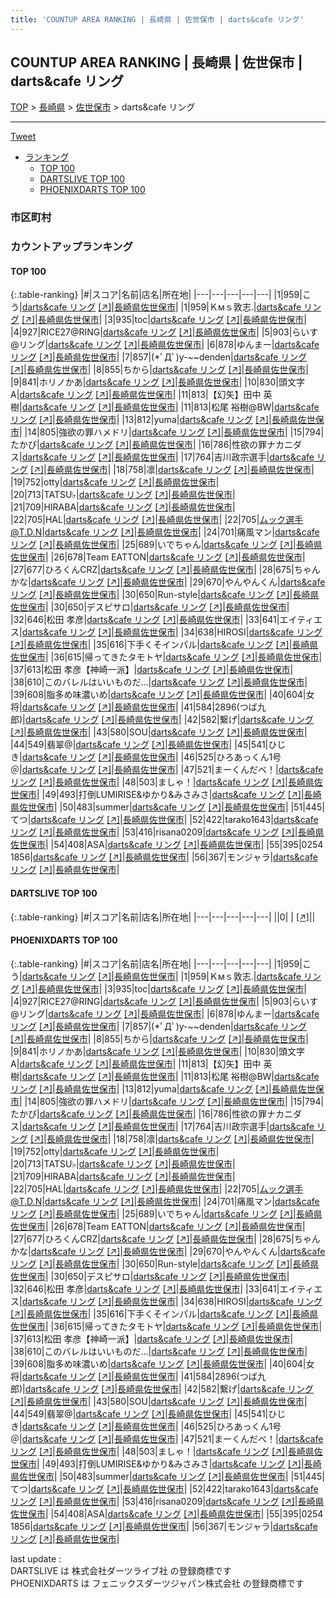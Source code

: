 ```yaml
---
title: 'COUNTUP AREA RANKING | 長崎県 | 佐世保市 | darts&cafe リング'
---
```

## COUNTUP AREA RANKING | 長崎県 | 佐世保市 | darts&cafe リング

[TOP](/darts/rank/) > [長崎県](/darts/rank/長崎県/) > [佐世保市](/darts/rank/長崎県/佐世保市/) > darts&cafe リング

___

<a href="https://twitter.com/share?ref_src=twsrc%5Etfw" data-text="COUNTUP AREA RANKING | 長崎県佐世保市darts&cafe リング" class="twitter-share-button" data-hashtags="DARTSLIVE,PHOENIXDARTS,darts,ダーツ" data-show-count="false">Tweet</a>

* [ランキング](#カウントアップランキング)
    * [TOP 100](#top-100)
    * [DARTSLIVE TOP 100](#dartslive-top-100)
    * [PHOENIXDARTS TOP 100](#phoenixdarts-top-100)

### 市区町村

<ul>

</ul>

### カウントアップランキング

#### TOP 100



{:.table-ranking}
|#|スコア|名前|店名|所在地|
|---|---|---|---|---|
|1|959|<span class="rank-name-pd">こう</span>|<a href="/darts/rank/shops/94834.html">darts&cafe リング</a> <a href="https://vs.phoenixdarts.com/jp/shop/shopDetailInfo/s_94834?s_seq=94834">[↗]</a>|<a href="/darts/rank/長崎県/佐世保市">長崎県佐世保市</a>|
|1|959|<span class="rank-name-pd">Ｋмｓ敦志.</span>|<a href="/darts/rank/shops/94834.html">darts&cafe リング</a> <a href="https://vs.phoenixdarts.com/jp/shop/shopDetailInfo/s_94834?s_seq=94834">[↗]</a>|<a href="/darts/rank/長崎県/佐世保市">長崎県佐世保市</a>|
|3|935|<span class="rank-name-pd">toc</span>|<a href="/darts/rank/shops/94834.html">darts&cafe リング</a> <a href="https://vs.phoenixdarts.com/jp/shop/shopDetailInfo/s_94834?s_seq=94834">[↗]</a>|<a href="/darts/rank/長崎県/佐世保市">長崎県佐世保市</a>|
|4|927|<span class="rank-name-pd">RICE27@RING</span>|<a href="/darts/rank/shops/94834.html">darts&cafe リング</a> <a href="https://vs.phoenixdarts.com/jp/shop/shopDetailInfo/s_94834?s_seq=94834">[↗]</a>|<a href="/darts/rank/長崎県/佐世保市">長崎県佐世保市</a>|
|5|903|<span class="rank-name-pd">らいす@リング</span>|<a href="/darts/rank/shops/94834.html">darts&cafe リング</a> <a href="https://vs.phoenixdarts.com/jp/shop/shopDetailInfo/s_94834?s_seq=94834">[↗]</a>|<a href="/darts/rank/長崎県/佐世保市">長崎県佐世保市</a>|
|6|878|<span class="rank-name-pd">ゆんまー</span>|<a href="/darts/rank/shops/94834.html">darts&cafe リング</a> <a href="https://vs.phoenixdarts.com/jp/shop/shopDetailInfo/s_94834?s_seq=94834">[↗]</a>|<a href="/darts/rank/長崎県/佐世保市">長崎県佐世保市</a>|
|7|857|<span class="rank-name-pd">(*ﾟДﾟ)y-~~denden</span>|<a href="/darts/rank/shops/94834.html">darts&cafe リング</a> <a href="https://vs.phoenixdarts.com/jp/shop/shopDetailInfo/s_94834?s_seq=94834">[↗]</a>|<a href="/darts/rank/長崎県/佐世保市">長崎県佐世保市</a>|
|8|855|<span class="rank-name-pd">ちから</span>|<a href="/darts/rank/shops/94834.html">darts&cafe リング</a> <a href="https://vs.phoenixdarts.com/jp/shop/shopDetailInfo/s_94834?s_seq=94834">[↗]</a>|<a href="/darts/rank/長崎県/佐世保市">長崎県佐世保市</a>|
|9|841|<span class="rank-name-pd">ホリノかあ</span>|<a href="/darts/rank/shops/94834.html">darts&cafe リング</a> <a href="https://vs.phoenixdarts.com/jp/shop/shopDetailInfo/s_94834?s_seq=94834">[↗]</a>|<a href="/darts/rank/長崎県/佐世保市">長崎県佐世保市</a>|
|10|830|<span class="rank-name-pd">頭文字A</span>|<a href="/darts/rank/shops/94834.html">darts&cafe リング</a> <a href="https://vs.phoenixdarts.com/jp/shop/shopDetailInfo/s_94834?s_seq=94834">[↗]</a>|<a href="/darts/rank/長崎県/佐世保市">長崎県佐世保市</a>|
|11|813|<span class="rank-name-pd">【幻矢】田中 英樹</span>|<a href="/darts/rank/shops/94834.html">darts&cafe リング</a> <a href="https://vs.phoenixdarts.com/jp/shop/shopDetailInfo/s_94834?s_seq=94834">[↗]</a>|<a href="/darts/rank/長崎県/佐世保市">長崎県佐世保市</a>|
|11|813|<span class="rank-name-pd">松尾 裕樹@BW</span>|<a href="/darts/rank/shops/94834.html">darts&cafe リング</a> <a href="https://vs.phoenixdarts.com/jp/shop/shopDetailInfo/s_94834?s_seq=94834">[↗]</a>|<a href="/darts/rank/長崎県/佐世保市">長崎県佐世保市</a>|
|13|812|<span class="rank-name-pd">yuma</span>|<a href="/darts/rank/shops/94834.html">darts&cafe リング</a> <a href="https://vs.phoenixdarts.com/jp/shop/shopDetailInfo/s_94834?s_seq=94834">[↗]</a>|<a href="/darts/rank/長崎県/佐世保市">長崎県佐世保市</a>|
|14|805|<span class="rank-name-pd">強欲の罪ハメドリ</span>|<a href="/darts/rank/shops/94834.html">darts&cafe リング</a> <a href="https://vs.phoenixdarts.com/jp/shop/shopDetailInfo/s_94834?s_seq=94834">[↗]</a>|<a href="/darts/rank/長崎県/佐世保市">長崎県佐世保市</a>|
|15|794|<span class="rank-name-pd">たかぴ</span>|<a href="/darts/rank/shops/94834.html">darts&cafe リング</a> <a href="https://vs.phoenixdarts.com/jp/shop/shopDetailInfo/s_94834?s_seq=94834">[↗]</a>|<a href="/darts/rank/長崎県/佐世保市">長崎県佐世保市</a>|
|16|786|<span class="rank-name-pd">性欲の罪ナカニダス</span>|<a href="/darts/rank/shops/94834.html">darts&cafe リング</a> <a href="https://vs.phoenixdarts.com/jp/shop/shopDetailInfo/s_94834?s_seq=94834">[↗]</a>|<a href="/darts/rank/長崎県/佐世保市">長崎県佐世保市</a>|
|17|764|<span class="rank-name-pd">吉川政宗選手</span>|<a href="/darts/rank/shops/94834.html">darts&cafe リング</a> <a href="https://vs.phoenixdarts.com/jp/shop/shopDetailInfo/s_94834?s_seq=94834">[↗]</a>|<a href="/darts/rank/長崎県/佐世保市">長崎県佐世保市</a>|
|18|758|<span class="rank-name-pd">凛</span>|<a href="/darts/rank/shops/94834.html">darts&cafe リング</a> <a href="https://vs.phoenixdarts.com/jp/shop/shopDetailInfo/s_94834?s_seq=94834">[↗]</a>|<a href="/darts/rank/長崎県/佐世保市">長崎県佐世保市</a>|
|19|752|<span class="rank-name-pd">otty</span>|<a href="/darts/rank/shops/94834.html">darts&cafe リング</a> <a href="https://vs.phoenixdarts.com/jp/shop/shopDetailInfo/s_94834?s_seq=94834">[↗]</a>|<a href="/darts/rank/長崎県/佐世保市">長崎県佐世保市</a>|
|20|713|<span class="rank-name-pd">TATSU♭</span>|<a href="/darts/rank/shops/94834.html">darts&cafe リング</a> <a href="https://vs.phoenixdarts.com/jp/shop/shopDetailInfo/s_94834?s_seq=94834">[↗]</a>|<a href="/darts/rank/長崎県/佐世保市">長崎県佐世保市</a>|
|21|709|<span class="rank-name-pd">HIRABA</span>|<a href="/darts/rank/shops/94834.html">darts&cafe リング</a> <a href="https://vs.phoenixdarts.com/jp/shop/shopDetailInfo/s_94834?s_seq=94834">[↗]</a>|<a href="/darts/rank/長崎県/佐世保市">長崎県佐世保市</a>|
|22|705|<span class="rank-name-pd">HAL</span>|<a href="/darts/rank/shops/94834.html">darts&cafe リング</a> <a href="https://vs.phoenixdarts.com/jp/shop/shopDetailInfo/s_94834?s_seq=94834">[↗]</a>|<a href="/darts/rank/長崎県/佐世保市">長崎県佐世保市</a>|
|22|705|<span class="rank-name-pd">ムック選手@T.D.N</span>|<a href="/darts/rank/shops/94834.html">darts&cafe リング</a> <a href="https://vs.phoenixdarts.com/jp/shop/shopDetailInfo/s_94834?s_seq=94834">[↗]</a>|<a href="/darts/rank/長崎県/佐世保市">長崎県佐世保市</a>|
|24|701|<span class="rank-name-pd">痛風マン</span>|<a href="/darts/rank/shops/94834.html">darts&cafe リング</a> <a href="https://vs.phoenixdarts.com/jp/shop/shopDetailInfo/s_94834?s_seq=94834">[↗]</a>|<a href="/darts/rank/長崎県/佐世保市">長崎県佐世保市</a>|
|25|689|<span class="rank-name-pd">いでちゃん</span>|<a href="/darts/rank/shops/94834.html">darts&cafe リング</a> <a href="https://vs.phoenixdarts.com/jp/shop/shopDetailInfo/s_94834?s_seq=94834">[↗]</a>|<a href="/darts/rank/長崎県/佐世保市">長崎県佐世保市</a>|
|26|678|<span class="rank-name-pd">Team EATTON</span>|<a href="/darts/rank/shops/94834.html">darts&cafe リング</a> <a href="https://vs.phoenixdarts.com/jp/shop/shopDetailInfo/s_94834?s_seq=94834">[↗]</a>|<a href="/darts/rank/長崎県/佐世保市">長崎県佐世保市</a>|
|27|677|<span class="rank-name-pd">ひろくんCRZ</span>|<a href="/darts/rank/shops/94834.html">darts&cafe リング</a> <a href="https://vs.phoenixdarts.com/jp/shop/shopDetailInfo/s_94834?s_seq=94834">[↗]</a>|<a href="/darts/rank/長崎県/佐世保市">長崎県佐世保市</a>|
|28|675|<span class="rank-name-pd">ちゃんかな</span>|<a href="/darts/rank/shops/94834.html">darts&cafe リング</a> <a href="https://vs.phoenixdarts.com/jp/shop/shopDetailInfo/s_94834?s_seq=94834">[↗]</a>|<a href="/darts/rank/長崎県/佐世保市">長崎県佐世保市</a>|
|29|670|<span class="rank-name-pd">やんやんくん</span>|<a href="/darts/rank/shops/94834.html">darts&cafe リング</a> <a href="https://vs.phoenixdarts.com/jp/shop/shopDetailInfo/s_94834?s_seq=94834">[↗]</a>|<a href="/darts/rank/長崎県/佐世保市">長崎県佐世保市</a>|
|30|650|<span class="rank-name-pd">Run-style</span>|<a href="/darts/rank/shops/94834.html">darts&cafe リング</a> <a href="https://vs.phoenixdarts.com/jp/shop/shopDetailInfo/s_94834?s_seq=94834">[↗]</a>|<a href="/darts/rank/長崎県/佐世保市">長崎県佐世保市</a>|
|30|650|<span class="rank-name-pd">デスピサロ</span>|<a href="/darts/rank/shops/94834.html">darts&cafe リング</a> <a href="https://vs.phoenixdarts.com/jp/shop/shopDetailInfo/s_94834?s_seq=94834">[↗]</a>|<a href="/darts/rank/長崎県/佐世保市">長崎県佐世保市</a>|
|32|646|<span class="rank-name-pd">松田  孝彦</span>|<a href="/darts/rank/shops/94834.html">darts&cafe リング</a> <a href="https://vs.phoenixdarts.com/jp/shop/shopDetailInfo/s_94834?s_seq=94834">[↗]</a>|<a href="/darts/rank/長崎県/佐世保市">長崎県佐世保市</a>|
|33|641|<span class="rank-name-pd">エイティエス</span>|<a href="/darts/rank/shops/94834.html">darts&cafe リング</a> <a href="https://vs.phoenixdarts.com/jp/shop/shopDetailInfo/s_94834?s_seq=94834">[↗]</a>|<a href="/darts/rank/長崎県/佐世保市">長崎県佐世保市</a>|
|34|638|<span class="rank-name-pd">HIROSI</span>|<a href="/darts/rank/shops/94834.html">darts&cafe リング</a> <a href="https://vs.phoenixdarts.com/jp/shop/shopDetailInfo/s_94834?s_seq=94834">[↗]</a>|<a href="/darts/rank/長崎県/佐世保市">長崎県佐世保市</a>|
|35|616|<span class="rank-name-pd">下手くそインパル</span>|<a href="/darts/rank/shops/94834.html">darts&cafe リング</a> <a href="https://vs.phoenixdarts.com/jp/shop/shopDetailInfo/s_94834?s_seq=94834">[↗]</a>|<a href="/darts/rank/長崎県/佐世保市">長崎県佐世保市</a>|
|36|615|<span class="rank-name-pd">帰ってきたタモトヤ</span>|<a href="/darts/rank/shops/94834.html">darts&cafe リング</a> <a href="https://vs.phoenixdarts.com/jp/shop/shopDetailInfo/s_94834?s_seq=94834">[↗]</a>|<a href="/darts/rank/長崎県/佐世保市">長崎県佐世保市</a>|
|37|613|<span class="rank-name-pd">松田  孝彦【神崎一派】</span>|<a href="/darts/rank/shops/94834.html">darts&cafe リング</a> <a href="https://vs.phoenixdarts.com/jp/shop/shopDetailInfo/s_94834?s_seq=94834">[↗]</a>|<a href="/darts/rank/長崎県/佐世保市">長崎県佐世保市</a>|
|38|610|<span class="rank-name-pd">このバレルはいいものだ…</span>|<a href="/darts/rank/shops/94834.html">darts&cafe リング</a> <a href="https://vs.phoenixdarts.com/jp/shop/shopDetailInfo/s_94834?s_seq=94834">[↗]</a>|<a href="/darts/rank/長崎県/佐世保市">長崎県佐世保市</a>|
|39|608|<span class="rank-name-pd">脂多め味濃いめ</span>|<a href="/darts/rank/shops/94834.html">darts&cafe リング</a> <a href="https://vs.phoenixdarts.com/jp/shop/shopDetailInfo/s_94834?s_seq=94834">[↗]</a>|<a href="/darts/rank/長崎県/佐世保市">長崎県佐世保市</a>|
|40|604|<span class="rank-name-pd">女将</span>|<a href="/darts/rank/shops/94834.html">darts&cafe リング</a> <a href="https://vs.phoenixdarts.com/jp/shop/shopDetailInfo/s_94834?s_seq=94834">[↗]</a>|<a href="/darts/rank/長崎県/佐世保市">長崎県佐世保市</a>|
|41|584|<span class="rank-name-pd">2896(つば九郎)</span>|<a href="/darts/rank/shops/94834.html">darts&cafe リング</a> <a href="https://vs.phoenixdarts.com/jp/shop/shopDetailInfo/s_94834?s_seq=94834">[↗]</a>|<a href="/darts/rank/長崎県/佐世保市">長崎県佐世保市</a>|
|42|582|<span class="rank-name-pd">繋げ</span>|<a href="/darts/rank/shops/94834.html">darts&cafe リング</a> <a href="https://vs.phoenixdarts.com/jp/shop/shopDetailInfo/s_94834?s_seq=94834">[↗]</a>|<a href="/darts/rank/長崎県/佐世保市">長崎県佐世保市</a>|
|43|580|<span class="rank-name-pd">SOU</span>|<a href="/darts/rank/shops/94834.html">darts&cafe リング</a> <a href="https://vs.phoenixdarts.com/jp/shop/shopDetailInfo/s_94834?s_seq=94834">[↗]</a>|<a href="/darts/rank/長崎県/佐世保市">長崎県佐世保市</a>|
|44|549|<span class="rank-name-pd">翡翠@</span>|<a href="/darts/rank/shops/94834.html">darts&cafe リング</a> <a href="https://vs.phoenixdarts.com/jp/shop/shopDetailInfo/s_94834?s_seq=94834">[↗]</a>|<a href="/darts/rank/長崎県/佐世保市">長崎県佐世保市</a>|
|45|541|<span class="rank-name-pd">ひじき</span>|<a href="/darts/rank/shops/94834.html">darts&cafe リング</a> <a href="https://vs.phoenixdarts.com/jp/shop/shopDetailInfo/s_94834?s_seq=94834">[↗]</a>|<a href="/darts/rank/長崎県/佐世保市">長崎県佐世保市</a>|
|46|525|<span class="rank-name-pd">ひろあっくん1号＠</span>|<a href="/darts/rank/shops/94834.html">darts&cafe リング</a> <a href="https://vs.phoenixdarts.com/jp/shop/shopDetailInfo/s_94834?s_seq=94834">[↗]</a>|<a href="/darts/rank/長崎県/佐世保市">長崎県佐世保市</a>|
|47|521|<span class="rank-name-pd">まーくんだべ！</span>|<a href="/darts/rank/shops/94834.html">darts&cafe リング</a> <a href="https://vs.phoenixdarts.com/jp/shop/shopDetailInfo/s_94834?s_seq=94834">[↗]</a>|<a href="/darts/rank/長崎県/佐世保市">長崎県佐世保市</a>|
|48|503|<span class="rank-name-pd">ましゃ！</span>|<a href="/darts/rank/shops/94834.html">darts&cafe リング</a> <a href="https://vs.phoenixdarts.com/jp/shop/shopDetailInfo/s_94834?s_seq=94834">[↗]</a>|<a href="/darts/rank/長崎県/佐世保市">長崎県佐世保市</a>|
|49|493|<span class="rank-name-pd">打倒LUMIRISE&amp;ゆかり&amp;みさみさ</span>|<a href="/darts/rank/shops/94834.html">darts&cafe リング</a> <a href="https://vs.phoenixdarts.com/jp/shop/shopDetailInfo/s_94834?s_seq=94834">[↗]</a>|<a href="/darts/rank/長崎県/佐世保市">長崎県佐世保市</a>|
|50|483|<span class="rank-name-pd">summer</span>|<a href="/darts/rank/shops/94834.html">darts&cafe リング</a> <a href="https://vs.phoenixdarts.com/jp/shop/shopDetailInfo/s_94834?s_seq=94834">[↗]</a>|<a href="/darts/rank/長崎県/佐世保市">長崎県佐世保市</a>|
|51|445|<span class="rank-name-pd">てつ</span>|<a href="/darts/rank/shops/94834.html">darts&cafe リング</a> <a href="https://vs.phoenixdarts.com/jp/shop/shopDetailInfo/s_94834?s_seq=94834">[↗]</a>|<a href="/darts/rank/長崎県/佐世保市">長崎県佐世保市</a>|
|52|422|<span class="rank-name-pd">tarako1643</span>|<a href="/darts/rank/shops/94834.html">darts&cafe リング</a> <a href="https://vs.phoenixdarts.com/jp/shop/shopDetailInfo/s_94834?s_seq=94834">[↗]</a>|<a href="/darts/rank/長崎県/佐世保市">長崎県佐世保市</a>|
|53|416|<span class="rank-name-pd">risana0209</span>|<a href="/darts/rank/shops/94834.html">darts&cafe リング</a> <a href="https://vs.phoenixdarts.com/jp/shop/shopDetailInfo/s_94834?s_seq=94834">[↗]</a>|<a href="/darts/rank/長崎県/佐世保市">長崎県佐世保市</a>|
|54|408|<span class="rank-name-pd">ASA</span>|<a href="/darts/rank/shops/94834.html">darts&cafe リング</a> <a href="https://vs.phoenixdarts.com/jp/shop/shopDetailInfo/s_94834?s_seq=94834">[↗]</a>|<a href="/darts/rank/長崎県/佐世保市">長崎県佐世保市</a>|
|55|395|<span class="rank-name-pd">0254 1856</span>|<a href="/darts/rank/shops/94834.html">darts&cafe リング</a> <a href="https://vs.phoenixdarts.com/jp/shop/shopDetailInfo/s_94834?s_seq=94834">[↗]</a>|<a href="/darts/rank/長崎県/佐世保市">長崎県佐世保市</a>|
|56|367|<span class="rank-name-pd">モンジャラ</span>|<a href="/darts/rank/shops/94834.html">darts&cafe リング</a> <a href="https://vs.phoenixdarts.com/jp/shop/shopDetailInfo/s_94834?s_seq=94834">[↗]</a>|<a href="/darts/rank/長崎県/佐世保市">長崎県佐世保市</a>|


#### DARTSLIVE TOP 100



{:.table-ranking}
|#|スコア|名前|店名|所在地|
|---|---|---|---|---|
||0|<span class="rank-name-dl"> </span>|<a href="/darts/rank/shops/.html"></a> <a href="">[↗]</a>|<a href="/darts/rank//"></a>|


#### PHOENIXDARTS TOP 100



{:.table-ranking}
|#|スコア|名前|店名|所在地|
|---|---|---|---|---|
|1|959|<span class="rank-name-pd">こう</span>|<a href="/darts/rank/shops/94834.html">darts&cafe リング</a> <a href="https://vs.phoenixdarts.com/jp/shop/shopDetailInfo/s_94834?s_seq=94834">[↗]</a>|<a href="/darts/rank/長崎県/佐世保市">長崎県佐世保市</a>|
|1|959|<span class="rank-name-pd">Ｋмｓ敦志.</span>|<a href="/darts/rank/shops/94834.html">darts&cafe リング</a> <a href="https://vs.phoenixdarts.com/jp/shop/shopDetailInfo/s_94834?s_seq=94834">[↗]</a>|<a href="/darts/rank/長崎県/佐世保市">長崎県佐世保市</a>|
|3|935|<span class="rank-name-pd">toc</span>|<a href="/darts/rank/shops/94834.html">darts&cafe リング</a> <a href="https://vs.phoenixdarts.com/jp/shop/shopDetailInfo/s_94834?s_seq=94834">[↗]</a>|<a href="/darts/rank/長崎県/佐世保市">長崎県佐世保市</a>|
|4|927|<span class="rank-name-pd">RICE27@RING</span>|<a href="/darts/rank/shops/94834.html">darts&cafe リング</a> <a href="https://vs.phoenixdarts.com/jp/shop/shopDetailInfo/s_94834?s_seq=94834">[↗]</a>|<a href="/darts/rank/長崎県/佐世保市">長崎県佐世保市</a>|
|5|903|<span class="rank-name-pd">らいす@リング</span>|<a href="/darts/rank/shops/94834.html">darts&cafe リング</a> <a href="https://vs.phoenixdarts.com/jp/shop/shopDetailInfo/s_94834?s_seq=94834">[↗]</a>|<a href="/darts/rank/長崎県/佐世保市">長崎県佐世保市</a>|
|6|878|<span class="rank-name-pd">ゆんまー</span>|<a href="/darts/rank/shops/94834.html">darts&cafe リング</a> <a href="https://vs.phoenixdarts.com/jp/shop/shopDetailInfo/s_94834?s_seq=94834">[↗]</a>|<a href="/darts/rank/長崎県/佐世保市">長崎県佐世保市</a>|
|7|857|<span class="rank-name-pd">(*ﾟДﾟ)y-~~denden</span>|<a href="/darts/rank/shops/94834.html">darts&cafe リング</a> <a href="https://vs.phoenixdarts.com/jp/shop/shopDetailInfo/s_94834?s_seq=94834">[↗]</a>|<a href="/darts/rank/長崎県/佐世保市">長崎県佐世保市</a>|
|8|855|<span class="rank-name-pd">ちから</span>|<a href="/darts/rank/shops/94834.html">darts&cafe リング</a> <a href="https://vs.phoenixdarts.com/jp/shop/shopDetailInfo/s_94834?s_seq=94834">[↗]</a>|<a href="/darts/rank/長崎県/佐世保市">長崎県佐世保市</a>|
|9|841|<span class="rank-name-pd">ホリノかあ</span>|<a href="/darts/rank/shops/94834.html">darts&cafe リング</a> <a href="https://vs.phoenixdarts.com/jp/shop/shopDetailInfo/s_94834?s_seq=94834">[↗]</a>|<a href="/darts/rank/長崎県/佐世保市">長崎県佐世保市</a>|
|10|830|<span class="rank-name-pd">頭文字A</span>|<a href="/darts/rank/shops/94834.html">darts&cafe リング</a> <a href="https://vs.phoenixdarts.com/jp/shop/shopDetailInfo/s_94834?s_seq=94834">[↗]</a>|<a href="/darts/rank/長崎県/佐世保市">長崎県佐世保市</a>|
|11|813|<span class="rank-name-pd">【幻矢】田中 英樹</span>|<a href="/darts/rank/shops/94834.html">darts&cafe リング</a> <a href="https://vs.phoenixdarts.com/jp/shop/shopDetailInfo/s_94834?s_seq=94834">[↗]</a>|<a href="/darts/rank/長崎県/佐世保市">長崎県佐世保市</a>|
|11|813|<span class="rank-name-pd">松尾 裕樹@BW</span>|<a href="/darts/rank/shops/94834.html">darts&cafe リング</a> <a href="https://vs.phoenixdarts.com/jp/shop/shopDetailInfo/s_94834?s_seq=94834">[↗]</a>|<a href="/darts/rank/長崎県/佐世保市">長崎県佐世保市</a>|
|13|812|<span class="rank-name-pd">yuma</span>|<a href="/darts/rank/shops/94834.html">darts&cafe リング</a> <a href="https://vs.phoenixdarts.com/jp/shop/shopDetailInfo/s_94834?s_seq=94834">[↗]</a>|<a href="/darts/rank/長崎県/佐世保市">長崎県佐世保市</a>|
|14|805|<span class="rank-name-pd">強欲の罪ハメドリ</span>|<a href="/darts/rank/shops/94834.html">darts&cafe リング</a> <a href="https://vs.phoenixdarts.com/jp/shop/shopDetailInfo/s_94834?s_seq=94834">[↗]</a>|<a href="/darts/rank/長崎県/佐世保市">長崎県佐世保市</a>|
|15|794|<span class="rank-name-pd">たかぴ</span>|<a href="/darts/rank/shops/94834.html">darts&cafe リング</a> <a href="https://vs.phoenixdarts.com/jp/shop/shopDetailInfo/s_94834?s_seq=94834">[↗]</a>|<a href="/darts/rank/長崎県/佐世保市">長崎県佐世保市</a>|
|16|786|<span class="rank-name-pd">性欲の罪ナカニダス</span>|<a href="/darts/rank/shops/94834.html">darts&cafe リング</a> <a href="https://vs.phoenixdarts.com/jp/shop/shopDetailInfo/s_94834?s_seq=94834">[↗]</a>|<a href="/darts/rank/長崎県/佐世保市">長崎県佐世保市</a>|
|17|764|<span class="rank-name-pd">吉川政宗選手</span>|<a href="/darts/rank/shops/94834.html">darts&cafe リング</a> <a href="https://vs.phoenixdarts.com/jp/shop/shopDetailInfo/s_94834?s_seq=94834">[↗]</a>|<a href="/darts/rank/長崎県/佐世保市">長崎県佐世保市</a>|
|18|758|<span class="rank-name-pd">凛</span>|<a href="/darts/rank/shops/94834.html">darts&cafe リング</a> <a href="https://vs.phoenixdarts.com/jp/shop/shopDetailInfo/s_94834?s_seq=94834">[↗]</a>|<a href="/darts/rank/長崎県/佐世保市">長崎県佐世保市</a>|
|19|752|<span class="rank-name-pd">otty</span>|<a href="/darts/rank/shops/94834.html">darts&cafe リング</a> <a href="https://vs.phoenixdarts.com/jp/shop/shopDetailInfo/s_94834?s_seq=94834">[↗]</a>|<a href="/darts/rank/長崎県/佐世保市">長崎県佐世保市</a>|
|20|713|<span class="rank-name-pd">TATSU♭</span>|<a href="/darts/rank/shops/94834.html">darts&cafe リング</a> <a href="https://vs.phoenixdarts.com/jp/shop/shopDetailInfo/s_94834?s_seq=94834">[↗]</a>|<a href="/darts/rank/長崎県/佐世保市">長崎県佐世保市</a>|
|21|709|<span class="rank-name-pd">HIRABA</span>|<a href="/darts/rank/shops/94834.html">darts&cafe リング</a> <a href="https://vs.phoenixdarts.com/jp/shop/shopDetailInfo/s_94834?s_seq=94834">[↗]</a>|<a href="/darts/rank/長崎県/佐世保市">長崎県佐世保市</a>|
|22|705|<span class="rank-name-pd">HAL</span>|<a href="/darts/rank/shops/94834.html">darts&cafe リング</a> <a href="https://vs.phoenixdarts.com/jp/shop/shopDetailInfo/s_94834?s_seq=94834">[↗]</a>|<a href="/darts/rank/長崎県/佐世保市">長崎県佐世保市</a>|
|22|705|<span class="rank-name-pd">ムック選手@T.D.N</span>|<a href="/darts/rank/shops/94834.html">darts&cafe リング</a> <a href="https://vs.phoenixdarts.com/jp/shop/shopDetailInfo/s_94834?s_seq=94834">[↗]</a>|<a href="/darts/rank/長崎県/佐世保市">長崎県佐世保市</a>|
|24|701|<span class="rank-name-pd">痛風マン</span>|<a href="/darts/rank/shops/94834.html">darts&cafe リング</a> <a href="https://vs.phoenixdarts.com/jp/shop/shopDetailInfo/s_94834?s_seq=94834">[↗]</a>|<a href="/darts/rank/長崎県/佐世保市">長崎県佐世保市</a>|
|25|689|<span class="rank-name-pd">いでちゃん</span>|<a href="/darts/rank/shops/94834.html">darts&cafe リング</a> <a href="https://vs.phoenixdarts.com/jp/shop/shopDetailInfo/s_94834?s_seq=94834">[↗]</a>|<a href="/darts/rank/長崎県/佐世保市">長崎県佐世保市</a>|
|26|678|<span class="rank-name-pd">Team EATTON</span>|<a href="/darts/rank/shops/94834.html">darts&cafe リング</a> <a href="https://vs.phoenixdarts.com/jp/shop/shopDetailInfo/s_94834?s_seq=94834">[↗]</a>|<a href="/darts/rank/長崎県/佐世保市">長崎県佐世保市</a>|
|27|677|<span class="rank-name-pd">ひろくんCRZ</span>|<a href="/darts/rank/shops/94834.html">darts&cafe リング</a> <a href="https://vs.phoenixdarts.com/jp/shop/shopDetailInfo/s_94834?s_seq=94834">[↗]</a>|<a href="/darts/rank/長崎県/佐世保市">長崎県佐世保市</a>|
|28|675|<span class="rank-name-pd">ちゃんかな</span>|<a href="/darts/rank/shops/94834.html">darts&cafe リング</a> <a href="https://vs.phoenixdarts.com/jp/shop/shopDetailInfo/s_94834?s_seq=94834">[↗]</a>|<a href="/darts/rank/長崎県/佐世保市">長崎県佐世保市</a>|
|29|670|<span class="rank-name-pd">やんやんくん</span>|<a href="/darts/rank/shops/94834.html">darts&cafe リング</a> <a href="https://vs.phoenixdarts.com/jp/shop/shopDetailInfo/s_94834?s_seq=94834">[↗]</a>|<a href="/darts/rank/長崎県/佐世保市">長崎県佐世保市</a>|
|30|650|<span class="rank-name-pd">Run-style</span>|<a href="/darts/rank/shops/94834.html">darts&cafe リング</a> <a href="https://vs.phoenixdarts.com/jp/shop/shopDetailInfo/s_94834?s_seq=94834">[↗]</a>|<a href="/darts/rank/長崎県/佐世保市">長崎県佐世保市</a>|
|30|650|<span class="rank-name-pd">デスピサロ</span>|<a href="/darts/rank/shops/94834.html">darts&cafe リング</a> <a href="https://vs.phoenixdarts.com/jp/shop/shopDetailInfo/s_94834?s_seq=94834">[↗]</a>|<a href="/darts/rank/長崎県/佐世保市">長崎県佐世保市</a>|
|32|646|<span class="rank-name-pd">松田  孝彦</span>|<a href="/darts/rank/shops/94834.html">darts&cafe リング</a> <a href="https://vs.phoenixdarts.com/jp/shop/shopDetailInfo/s_94834?s_seq=94834">[↗]</a>|<a href="/darts/rank/長崎県/佐世保市">長崎県佐世保市</a>|
|33|641|<span class="rank-name-pd">エイティエス</span>|<a href="/darts/rank/shops/94834.html">darts&cafe リング</a> <a href="https://vs.phoenixdarts.com/jp/shop/shopDetailInfo/s_94834?s_seq=94834">[↗]</a>|<a href="/darts/rank/長崎県/佐世保市">長崎県佐世保市</a>|
|34|638|<span class="rank-name-pd">HIROSI</span>|<a href="/darts/rank/shops/94834.html">darts&cafe リング</a> <a href="https://vs.phoenixdarts.com/jp/shop/shopDetailInfo/s_94834?s_seq=94834">[↗]</a>|<a href="/darts/rank/長崎県/佐世保市">長崎県佐世保市</a>|
|35|616|<span class="rank-name-pd">下手くそインパル</span>|<a href="/darts/rank/shops/94834.html">darts&cafe リング</a> <a href="https://vs.phoenixdarts.com/jp/shop/shopDetailInfo/s_94834?s_seq=94834">[↗]</a>|<a href="/darts/rank/長崎県/佐世保市">長崎県佐世保市</a>|
|36|615|<span class="rank-name-pd">帰ってきたタモトヤ</span>|<a href="/darts/rank/shops/94834.html">darts&cafe リング</a> <a href="https://vs.phoenixdarts.com/jp/shop/shopDetailInfo/s_94834?s_seq=94834">[↗]</a>|<a href="/darts/rank/長崎県/佐世保市">長崎県佐世保市</a>|
|37|613|<span class="rank-name-pd">松田  孝彦【神崎一派】</span>|<a href="/darts/rank/shops/94834.html">darts&cafe リング</a> <a href="https://vs.phoenixdarts.com/jp/shop/shopDetailInfo/s_94834?s_seq=94834">[↗]</a>|<a href="/darts/rank/長崎県/佐世保市">長崎県佐世保市</a>|
|38|610|<span class="rank-name-pd">このバレルはいいものだ…</span>|<a href="/darts/rank/shops/94834.html">darts&cafe リング</a> <a href="https://vs.phoenixdarts.com/jp/shop/shopDetailInfo/s_94834?s_seq=94834">[↗]</a>|<a href="/darts/rank/長崎県/佐世保市">長崎県佐世保市</a>|
|39|608|<span class="rank-name-pd">脂多め味濃いめ</span>|<a href="/darts/rank/shops/94834.html">darts&cafe リング</a> <a href="https://vs.phoenixdarts.com/jp/shop/shopDetailInfo/s_94834?s_seq=94834">[↗]</a>|<a href="/darts/rank/長崎県/佐世保市">長崎県佐世保市</a>|
|40|604|<span class="rank-name-pd">女将</span>|<a href="/darts/rank/shops/94834.html">darts&cafe リング</a> <a href="https://vs.phoenixdarts.com/jp/shop/shopDetailInfo/s_94834?s_seq=94834">[↗]</a>|<a href="/darts/rank/長崎県/佐世保市">長崎県佐世保市</a>|
|41|584|<span class="rank-name-pd">2896(つば九郎)</span>|<a href="/darts/rank/shops/94834.html">darts&cafe リング</a> <a href="https://vs.phoenixdarts.com/jp/shop/shopDetailInfo/s_94834?s_seq=94834">[↗]</a>|<a href="/darts/rank/長崎県/佐世保市">長崎県佐世保市</a>|
|42|582|<span class="rank-name-pd">繋げ</span>|<a href="/darts/rank/shops/94834.html">darts&cafe リング</a> <a href="https://vs.phoenixdarts.com/jp/shop/shopDetailInfo/s_94834?s_seq=94834">[↗]</a>|<a href="/darts/rank/長崎県/佐世保市">長崎県佐世保市</a>|
|43|580|<span class="rank-name-pd">SOU</span>|<a href="/darts/rank/shops/94834.html">darts&cafe リング</a> <a href="https://vs.phoenixdarts.com/jp/shop/shopDetailInfo/s_94834?s_seq=94834">[↗]</a>|<a href="/darts/rank/長崎県/佐世保市">長崎県佐世保市</a>|
|44|549|<span class="rank-name-pd">翡翠@</span>|<a href="/darts/rank/shops/94834.html">darts&cafe リング</a> <a href="https://vs.phoenixdarts.com/jp/shop/shopDetailInfo/s_94834?s_seq=94834">[↗]</a>|<a href="/darts/rank/長崎県/佐世保市">長崎県佐世保市</a>|
|45|541|<span class="rank-name-pd">ひじき</span>|<a href="/darts/rank/shops/94834.html">darts&cafe リング</a> <a href="https://vs.phoenixdarts.com/jp/shop/shopDetailInfo/s_94834?s_seq=94834">[↗]</a>|<a href="/darts/rank/長崎県/佐世保市">長崎県佐世保市</a>|
|46|525|<span class="rank-name-pd">ひろあっくん1号＠</span>|<a href="/darts/rank/shops/94834.html">darts&cafe リング</a> <a href="https://vs.phoenixdarts.com/jp/shop/shopDetailInfo/s_94834?s_seq=94834">[↗]</a>|<a href="/darts/rank/長崎県/佐世保市">長崎県佐世保市</a>|
|47|521|<span class="rank-name-pd">まーくんだべ！</span>|<a href="/darts/rank/shops/94834.html">darts&cafe リング</a> <a href="https://vs.phoenixdarts.com/jp/shop/shopDetailInfo/s_94834?s_seq=94834">[↗]</a>|<a href="/darts/rank/長崎県/佐世保市">長崎県佐世保市</a>|
|48|503|<span class="rank-name-pd">ましゃ！</span>|<a href="/darts/rank/shops/94834.html">darts&cafe リング</a> <a href="https://vs.phoenixdarts.com/jp/shop/shopDetailInfo/s_94834?s_seq=94834">[↗]</a>|<a href="/darts/rank/長崎県/佐世保市">長崎県佐世保市</a>|
|49|493|<span class="rank-name-pd">打倒LUMIRISE&amp;ゆかり&amp;みさみさ</span>|<a href="/darts/rank/shops/94834.html">darts&cafe リング</a> <a href="https://vs.phoenixdarts.com/jp/shop/shopDetailInfo/s_94834?s_seq=94834">[↗]</a>|<a href="/darts/rank/長崎県/佐世保市">長崎県佐世保市</a>|
|50|483|<span class="rank-name-pd">summer</span>|<a href="/darts/rank/shops/94834.html">darts&cafe リング</a> <a href="https://vs.phoenixdarts.com/jp/shop/shopDetailInfo/s_94834?s_seq=94834">[↗]</a>|<a href="/darts/rank/長崎県/佐世保市">長崎県佐世保市</a>|
|51|445|<span class="rank-name-pd">てつ</span>|<a href="/darts/rank/shops/94834.html">darts&cafe リング</a> <a href="https://vs.phoenixdarts.com/jp/shop/shopDetailInfo/s_94834?s_seq=94834">[↗]</a>|<a href="/darts/rank/長崎県/佐世保市">長崎県佐世保市</a>|
|52|422|<span class="rank-name-pd">tarako1643</span>|<a href="/darts/rank/shops/94834.html">darts&cafe リング</a> <a href="https://vs.phoenixdarts.com/jp/shop/shopDetailInfo/s_94834?s_seq=94834">[↗]</a>|<a href="/darts/rank/長崎県/佐世保市">長崎県佐世保市</a>|
|53|416|<span class="rank-name-pd">risana0209</span>|<a href="/darts/rank/shops/94834.html">darts&cafe リング</a> <a href="https://vs.phoenixdarts.com/jp/shop/shopDetailInfo/s_94834?s_seq=94834">[↗]</a>|<a href="/darts/rank/長崎県/佐世保市">長崎県佐世保市</a>|
|54|408|<span class="rank-name-pd">ASA</span>|<a href="/darts/rank/shops/94834.html">darts&cafe リング</a> <a href="https://vs.phoenixdarts.com/jp/shop/shopDetailInfo/s_94834?s_seq=94834">[↗]</a>|<a href="/darts/rank/長崎県/佐世保市">長崎県佐世保市</a>|
|55|395|<span class="rank-name-pd">0254 1856</span>|<a href="/darts/rank/shops/94834.html">darts&cafe リング</a> <a href="https://vs.phoenixdarts.com/jp/shop/shopDetailInfo/s_94834?s_seq=94834">[↗]</a>|<a href="/darts/rank/長崎県/佐世保市">長崎県佐世保市</a>|
|56|367|<span class="rank-name-pd">モンジャラ</span>|<a href="/darts/rank/shops/94834.html">darts&cafe リング</a> <a href="https://vs.phoenixdarts.com/jp/shop/shopDetailInfo/s_94834?s_seq=94834">[↗]</a>|<a href="/darts/rank/長崎県/佐世保市">長崎県佐世保市</a>|


<div class="footer border-top border-gray-light mt-5 pt-3 text-right text-gray">
    last update : <span style="font-weight: italic" id="foot_last_modified"></span><br />
    DARTSLIVE は 株式会社ダーツライブ社 の登録商標です<br />
    PHOENIXDARTS は フェニックスダーツジャパン株式会社 の登録商標です<br />
</div>

<script src="https://cdnjs.cloudflare.com/ajax/libs/jquery.tablesorter/2.31.3/js/jquery.tablesorter.min.js" integrity="sha512-qzgd5cYSZcosqpzpn7zF2ZId8f/8CHmFKZ8j7mU4OUXTNRd5g+ZHBPsgKEwoqxCtdQvExE5LprwwPAgoicguNg==" crossorigin="anonymous" referrerpolicy="no-referrer"></script>
<link rel="stylesheet" href="https://cdnjs.cloudflare.com/ajax/libs/jquery.tablesorter/2.31.3/css/theme.default.min.css" integrity="sha512-wghhOJkjQX0Lh3NSWvNKeZ0ZpNn+SPVXX1Qyc9OCaogADktxrBiBdKGDoqVUOyhStvMBmJQ8ZdMHiR3wuEq8+w==" crossorigin="anonymous" referrerpolicy="no-referrer" />
<script>
$(function() {
    $(".table-ranking").tablesorter({sortList:[[0, 0]]});
    $("#foot_last_modified").text(formatDate(new Date(document.lastModified), 'yyyy-MM-dd HH:mm:ss'));
});
</script>

<script async src="https://platform.twitter.com/widgets.js" charset="utf-8"></script>